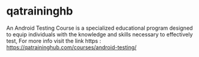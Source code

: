 # qatraininghb
An Android Testing Course is a specialized educational program designed to equip individuals with the knowledge and skills necessary to effectively test, For more info visit the link https : https://qatraininghub.com/courses/android-testing/
